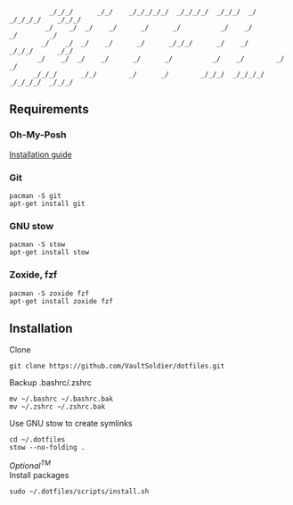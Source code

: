               _/_/_/      _/_/    _/_/_/_/_/  _/_/_/_/  _/_/_/  _/        _/_/_/_/    _/_/_/  
             _/    _/  _/    _/      _/      _/          _/    _/        _/        _/         
            _/    _/  _/    _/      _/      _/_/_/      _/    _/        _/_/_/      _/_/      
           _/    _/  _/    _/      _/      _/          _/    _/        _/              _/     
          _/_/_/      _/_/        _/      _/        _/_/_/  _/_/_/_/  _/_/_/_/  _/_/_/        

## Requirements

### Oh-My-Posh

[Installation guide](https://ohmyposh.dev/docs/installation/linux)

### Git

```
pacman -S git 
apt-get install git
```

### GNU stow

```
pacman -S stow
apt-get install stow
```

### Zoxide, fzf

```
pacman -S zoxide fzf
apt-get install zoxide fzf
```

## Installation

Clone
```
git clone https://github.com/VaultSoldier/dotfiles.git
```

Backup .bashrc/.zshrc
```
mv ~/.bashrc ~/.bashrc.bak
mv ~/.zshrc ~/.zshrc.bak
```

Use GNU stow to create symlinks
```
cd ~/.dotfiles
stow --no-folding .
```

*Optional<sup>TM</sup>*<br>
Install packages
```
sudo ~/.dotfiles/scripts/install.sh
```
